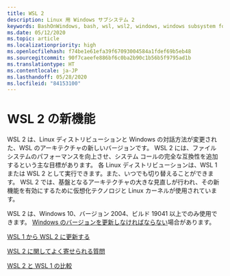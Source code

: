 ```yaml
---
title: WSL 2
description: Linux 用 Windows サブシステム 2
keywords: BashOnWindows, bash, wsl, wsl2, windows, windows subsystem for linux, windowssubsystem, ubuntu, debian, suse, windows 10, インストール
ms.date: 05/12/2020
ms.topic: article
ms.localizationpriority: high
ms.openlocfilehash: f74be1e61efa39f67093004584a1fdef69b5eb48
ms.sourcegitcommit: 90f7caeefe886bf6c0ba2b90c1b56b5f9795ad1b
ms.translationtype: HT
ms.contentlocale: ja-JP
ms.lasthandoff: 05/28/2020
ms.locfileid: "84153100"
---
```

# <a name="whats-new-in-wsl-2"></a>WSL 2 の新機能

WSL 2 は、Linux ディストリビューションと Windows の対話方法が変更された、WSL のアーキテクチャの新しいバージョンです。 WSL 2 には、ファイル システムのパフォーマンスを向上させ、システム コールの完全な互換性を追加するという主な目標があります。 各 Linux ディストリビューションは、WSL 1 または WSL 2 として実行できます。また、いつでも切り替えることができます。 WSL 2 では、基盤となるアーキテクチャの大きな見直しが行われ、その新機能を有効にするために仮想化テクノロジと Linux カーネルが使用されています。

WSL 2 は、Windows 10、バージョン 2004、ビルド 19041 以上でのみ使用できます。 [Windows のバージョンを更新しなければならない](ms-settings:windowsupdate)場合があります。

[WSL 1 から WSL 2 に更新する](./install-win10.md#update-to-wsl-2)

[WSL 2 に関してよく寄せられる質問](./wsl2-faq.md)

[WSL 2 と WSL 1 の比較](./compare-versions.md)
